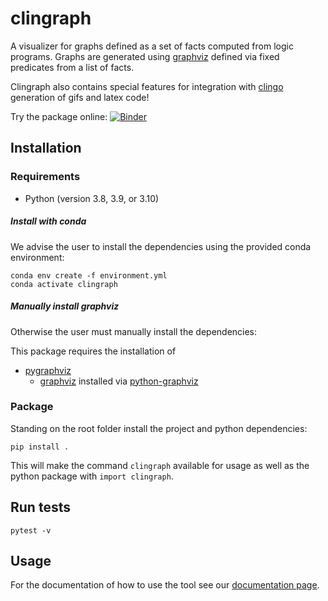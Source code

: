 # clingraph

A visualizer for graphs defined as a set of facts computed from logic programs. Graphs are generated using [graphviz](https://graphviz.org) defined via fixed predicates from a list of facts. 


Clingraph also contains special features for integration with [clingo](https://potassco.org/clingo/) generation of gifs and latex code!

Try the package online: [![Binder](https://mybinder.org/badge_logo.svg)](https://mybinder.org/v2/gh/potassco/clingraph/development?labpath=docs%2Fnotebook.ipynb)
 


## Installation

### Requirements

- Python (version 3.8, 3.9, or 3.10)

##### Install with conda
We advise the user to install the dependencies using the provided conda environment:

```
conda env create -f environment.yml
conda activate clingraph
```

##### Manually install graphviz
Otherwise the user must manually install the dependencies:

This package requires the installation of 
- [pygraphviz](https://pygraphviz.github.io/documentation/stable/install.html)
  - [graphviz](https://www.graphviz.org) installed via [python-graphviz](https://anaconda.org/conda-forge/python-graphviz)

### Package

Standing on the root folder install the project and python dependencies:

```
pip install .
```

This will make the command `clingraph` available for usage as well as the python package with `import clingraph`.

## Run tests

```
pytest -v
```

## Usage

For the documentation of how to use the tool see our [documentation page](https://clingraph.readthedocs.io/en/latest/).


